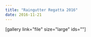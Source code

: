 ```yaml
---
title: "Raingutter Regatta 2016"
date: 2016-11-21
---
```


\[gallery link="file" size="large" ids=""\]
